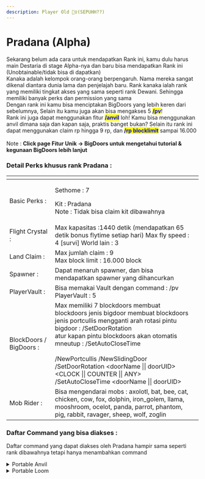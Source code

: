```yaml
---
description: Player Old 🙇‍♀(SEPUHH??)
---
```


# Pradana (Alpha)

Sekarang belum ada cara untuk mendapatkan Rank ini, kamu dulu harus main Destaria di stage Alpha-nya dan baru bisa mendapatkan Rank ini (Unobtainable/tidak bisa di dapatkan)\
Kanaka adalah kelompok orang-orang berpengaruh. Nama mereka sangat dikenal diantara dunia lama dan penjelajah baru. Rank kanaka ialah rank yang memiliki tingkat akses yang sama seperti rank Dewani. Sehingga memiliki banyak perks dan permission yang sama\
Dengan rank ini kamu bisa menciptakan BigDoors yang lebih keren dari sebelumnya, Selain itu kamu juga akan bisa mengakses 5 <mark style="color:blue;">**/pv**</mark>! \
Rank ini juga dapat menggunakan fitur <mark style="color:blue;">**/anvil**</mark> loh! Kamu bisa menggunakan anvil dimana saja dan kapan saja, praktis banget bukan? Selain itu rank ini dapat menggunakan claim rp hingga 9 rp, dan <mark style="color:blue;">**/rp blocklimit**</mark> sampai 16.000\
\
Note : **Click page Fitur Unik -> BigDoors untuk mengetahui tutorial & kegunaan BigDoors lebih lanjut**

### Detail Perks khusus rank Pradana :&#x20;

<table data-view="cards"><thead><tr><th></th><th></th><th></th></tr></thead><tbody><tr><td>Basic Perks :</td><td><p>Sethome : 7 </p><p>Kit : Pradana<br>Note : Tidak bisa claim kit dibawahnya</p></td><td></td></tr><tr><td>Flight Crystal :</td><td>Max kapasitas :1440 detik (mendapatkan 65 detik bonus flytime setiap hari) Max fly speed : 4 [survi] World lain : 3</td><td></td></tr><tr><td>Land Claim :</td><td>Max jumlah claim : 9<br>Max block limit : 16.000 block</td><td></td></tr><tr><td>Spawner :</td><td>Dapat menaruh spawner, dan bisa mendapatkan spawner yang dihancurkan</td><td></td></tr><tr><td>PlayerVault :</td><td>Bisa memakai Vault dengan command : /pv<br>PlayerVault : 5</td><td></td></tr><tr><td>BlockDoors / BigDoors :</td><td>Max memiliki 7 blockdoors membuat blockdoors jenis bigdoor membuat blockdoors jenis portcullis mengganti arah rotasi pintu bigdoor : /SetDoorRotation <br>atur kapan pintu blockdoors akan otomatis mneutup : /SetAutoCloseTime<br><br>/NewPortcullis /NewSlidingDoor /SetDoorRotation &#x3C;doorName || doorUID> &#x3C;CLOCK || COUNTER || ANY> /SetAutoCloseTime &#x3C;doorName || doorUID> </td><td></td></tr><tr><td>Mob Rider : </td><td>Bisa mengendarai mobs : axolotl, bat, bee, cat, chicken, cow, fox, dolphin, iron_golem, llama, mooshroom, ocelot, panda, parrot, phantom, pig, rabbit, ravager, sheep, wolf, zoglin</td><td></td></tr></tbody></table>

### Daftar Command yang bisa diakses :&#x20;

Daftar command yang dapat diakses oleh Pradana hampir sama seperti rank dibawahnya tetapi hanya menambahkan command

<details>

<summary>Portable Anvil</summary>

Dapat mengakses Anvil dengan Command : <mark style="color:blue;">**/anvil**</mark>

</details>

<details>

<summary>Portable Loom</summary>

Dapat mengakses Loom dengan Command : <mark style="color:blue;">**/loom**</mark>

</details>
